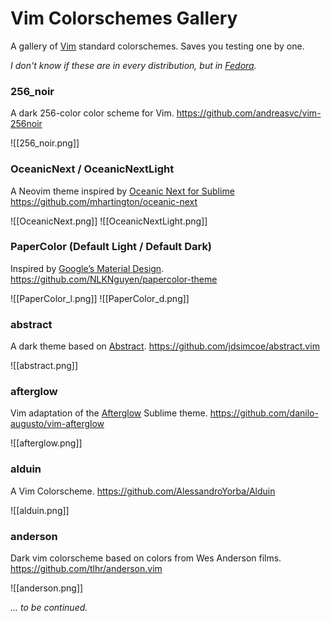 # Vim Colorschemes Gallery
A gallery of [Vim](https://github.com/vim/) standard colorschemes. Saves you testing one by one.

*I don't know if these are in every distribution, but in [Fedora](https://getfedora.org).*

### 256_noir
A dark 256-color color scheme for Vim.
https://github.com/andreasvc/vim-256noir

![[256_noir.png]]

### OceanicNext / OceanicNextLight
A Neovim theme inspired by [Oceanic Next for Sublime](https://github.com/voronianski/oceanic-next-color-scheme)
https://github.com/mhartington/oceanic-next

![[OceanicNext.png]]
![[OceanicNextLight.png]]

### PaperColor (Default Light / Default Dark)
Inspired by [Google’s Material Design](http://www.google.com/design/spec/material-design/introduction.html#introduction-goals).
https://github.com/NLKNguyen/papercolor-theme

![[PaperColor_l.png]]
![[PaperColor_d.png]]

### abstract
A dark theme based on [Abstract](https://www.abstractapp.com).
https://github.com/jdsimcoe/abstract.vim

![[abstract.png]]

### afterglow
Vim adaptation of the [Afterglow](https://github.com/YabataDesign/afterglow-theme) Sublime theme.
https://github.com/danilo-augusto/vim-afterglow

![[afterglow.png]]

### alduin
A Vim Colorscheme.
https://github.com/AlessandroYorba/Alduin

![[alduin.png]]

### anderson
Dark vim colorscheme based on colors from Wes Anderson films.
https://github.com/tlhr/anderson.vim

![[anderson.png]]

*... to be continued.*